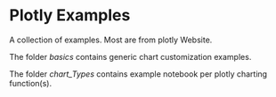 # Plotly Examples

A collection of examples. Most are from plotly Website.

The folder *basics* contains generic chart customization examples.

The folder *chart_Types* contains example notebook per plotly charting function(s).
